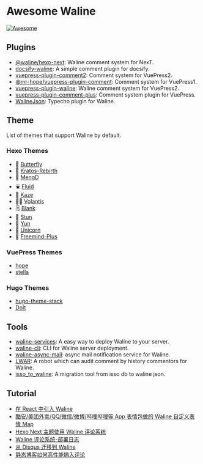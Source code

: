 # Awesome Waline

[![Awesome](https://raw.githubusercontent.com/sindresorhus/awesome/main/media/badge-flat2.svg?sanitize=true)](https://github.com/sindresorhus/awesome)

## Plugins

- [@waline/hexo-next](https://npmjs.com/@waline/hexo-next): Waline comment system for NexT.
- [docsify-waline](https://github.com/cxcn/docsify-waline): A simple comment plugin for docsify.
- [vuepress-plugin-comment2](https://vuepress-theme-hope.github.io/v2/comment/): Comment system for VuePress2.
- [@mr-hope/vuepress-plugin-comment](https://vuepress-theme-hope.github.io/v1/comment/): Comment system for VuePress1.
- [vuepress-plugin-waline](https://github.com/xinlei3166/vuepress-plugin-waline): Waline comment system for VuePress2.
- [vuepress-plugin-comment-plus](https://github.com/SivanLaai/vuepress-plugin-comment-plus): Comment system plugin for VuePress.
- [WalineJson](https://github.com/zmoyi/WalineJson): Typecho plugin for Waline.

## Theme

List of themes that support Waline by default.

### Hexo Themes

- 🦋 [Butterfly](https://github.com/jerryc127/hexo-theme-butterfly)
- 🍬 [Kratos-Rebirth](https://github.com/Candinya/Kratos-Rebirth)
- 🍭 [MengD](https://github.com/lete114/hexo-theme-MengD)
- ⛲ [Fluid](https://github.com/fluid-dev/hexo-theme-fluid)
- 🚚 [Kaze](https://github.com/theme-kaze/hexo-theme-kaze)
- ✌🏻 [Volantis](https://github.com/volantis-x/hexo-theme-volantis)
- 🗒 [Blank](https://github.com/dewjohn/hexo-theme-blank)
- 🐴 [Stun](https://github.com/liuyib/hexo-theme-stun)
- 🤖 [Yun](https://github.com/YunYouJun/hexo-theme-yun)
- 🦄 [Unicorn](https://github.com/Uzizkp/hexo-theme-unicorn)
- 🌈 [Freemind-Plus](https://github.com/myyerrol/hexo-theme-freemind-plus)

### VuePress Themes

- [hope](https://github.com/vuepress-theme-hope/vuepress-theme-hope)
- [stella](https://github.com/SHUAXINDIARY/vuepress-theme-stella)

### Hugo Themes

- [hugo-theme-stack](https://github.com/CaiJimmy/hugo-theme-stack)
- [DoIt](https://github.com/HEIGE-PCloud/DoIt)

## Tools

- [waline-services](https://github.com/loclink/waline-service): A easy way to deploy Waline to your server.
- [waline-cli](https://github.com/slgluo/waline-cli): CLI for Waline server deployment.
- [waline-async-mail](https://github.com/soxft/waline-async-mail): async mail notification service for Waline.
- [LWAR](https://github.com/kawashiro-ryofu/LWAR): A robot which can audit comment by history commentors for Waline.
- [isso_to_waline](https://github.com/zhangnew/isso_to_waline): A migration tool from isso db to waline json.

## Tutorial

- [在 React 中引入 Waline](https://github.com/walinejs/waline/discussions/1045)
- [酷安/美团外卖/QQ/微信/微博/哔哩哔哩等 App 表情包做的 Waline 自定义表情 Map](https://spoience.com/articles/apps-emoji.html)
- [Hexo Next 主题使用 Waline 评论系统](https://www.techgrow.cn/posts/ae18fb85.html)
- [Waline 评论系统-部署日志](https://blog.ccknbc.cc/posts/waline-commens-system-deployment-logs/)
- [从 Disqus 迁移到 Waline](https://candinya.com/posts/migrate-from-disqus-to-waline/)
- [静态博客如何高性能插入评论](https://imnerd.org/hugo-ssr-comment.html)
